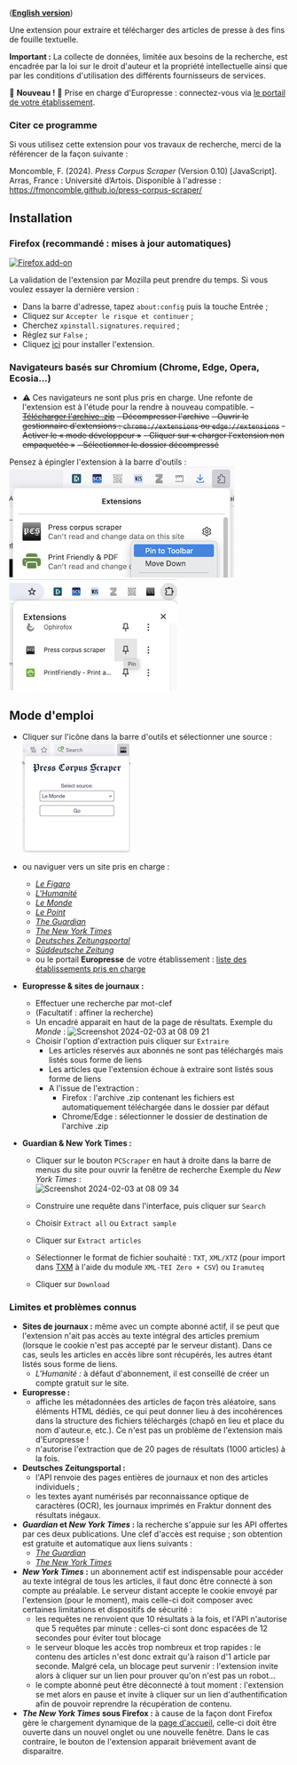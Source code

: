 ([**English version**](https://fmoncomble.github.io/press-corpus-scraper/README_EN.html))

Une extension pour extraire et télécharger des articles de presse à des fins de fouille textuelle.  
  
**Important :** La collecte de données, limitée aux besoins de la recherche, est encadrée par la loi sur le droit d'auteur et la propriété intellectuelle ainsi que par les conditions d'utilisation des différents fournisseurs de services.

🚨 **Nouveau !** 🚨 Prise en charge d'Europresse : connectez-vous via [le portail de votre établissement](europresse-list.md).

### Citer ce programme

Si vous utilisez cette extension pour vos travaux de recherche, merci de la référencer de la façon suivante :

Moncomble, F. (2024). _Press Corpus Scraper_ (Version 0.10) [JavaScript]. Arras, France : Université d’Artois. Disponible à l'adresse : https://fmoncomble.github.io/press-corpus-scraper/

## Installation

### Firefox (recommandé : mises à jour automatiques)

[![Firefox add-on](https://github.com/fmoncomble/Figaro_extractor/assets/59739627/e4df008e-1aac-46be-a216-e6304a65ba97)](https://github.com/fmoncomble/press-corpus-scraper/releases/latest/download/pcs.xpi)

La validation de l'extension par Mozilla peut prendre du temps. Si vous voulez essayer la dernière version :
-   Dans la barre d'adresse, tapez `about:config` puis la touche Entrée ;
-   Cliquez sur `Accepter le risque et continuer` ;
-   Cherchez `xpinstall.signatures.required` ;
-   Réglez sur `False` ;
-   Cliquez [ici](https://github.com/fmoncomble/press-corpus-scraper/releases/latest/download/pcs_beta.xpi) pour installer l'extension.

### Navigateurs basés sur Chromium (Chrome, Edge, Opera, Ecosia...)

-   ⚠️ Ces navigateurs ne sont plus pris en charge. Une refonte de l'extension est à l'étude pour la rendre à nouveau compatible.
~~-   [Télécharger l'archive .zip](https://github.com/fmoncomble/press-corpus-scraper/releases/latest/download/pcs.zip)~~
~~-   Décompresser l'archive~~
~~-   Ouvrir le gestionnaire d'extensions : `chrome://extensions` ou `edge://extensions`~~
    ~~-   Activer le « mode développeur »~~
    ~~-   Cliquer sur « charger l'extension non empaquetée »~~
    ~~-   Sélectionner le dossier décompressé~~

Pensez à épingler l'extension à la barre d'outils :  
<img src="images/pin-firefox.png" style="display: inline" max-width="50%"/> <img src="images/pin-chrome.png" style="display: inline" max-width="50%"/>

## Mode d'emploi

-   Cliquer sur l'icône dans la barre d'outils et sélectionner une source :
    <img src="images/pcs-popup.png"/>
-   ou naviguer vers un site pris en charge :
    -   [_Le Figaro_](https://recherche.lefigaro.fr/)
    -   [_L'Humanité_](https://www.humanite.fr/)
    -   [_Le Monde_](https://www.lemonde.fr/recherche/)
    -   [_Le Point_](https://www.lepoint.fr/recherche/index.php)
    -   [_The Guardian_](https://www.theguardian.com/)
    -   [_The New York Times_](https://www.nytimes.com/)
    -   [_Deutsches Zeitungsportal_](https://www.deutsche-digitale-bibliothek.de/newspaper)
    -   [_Süddeutsche Zeitung_](https://www.sueddeutsche.de/)
    -   ou le portail **Europresse** de votre établissement : [liste des établissements pris en charge](europresse-list.md)
-   **Europresse & sites de journaux :**

    -   Effectuer une recherche par mot-clef
    -   (Facultatif : affiner la recherche)
    -   Un encadré apparait en haut de la page de résultats. Exemple du _Monde_ :
        <img width="704" alt="Screenshot 2024-02-03 at 08 09 21" src="https://github.com/fmoncomble/press-corpus-scraper/assets/59739627/07b0a58a-1730-4652-9eff-f2d010a0a9ec">
    -   Choisir l'option d'extraction puis cliquer sur `Extraire`
        -   Les articles réservés aux abonnés ne sont pas téléchargés mais listés sous forme de liens
        -   Les articles que l'extension échoue à extraire sont listés sous forme de liens
        -   A l'issue de l'extraction :
            -   Firefox : l'archive .zip contenant les fichiers est automatiquement téléchargée dans le dossier par défaut
            -   Chrome/Edge : sélectionner le dossier de destination de l'archive .zip

-   **Guardian & New York Times :**

    -   Cliquer sur le bouton `PCScraper` en haut à droite dans la barre de menus du site pour ouvrir la fenêtre de recherche
        Exemple du _New York Times_ :  
        <img width="268" alt="Screenshot 2024-02-03 at 08 09 34" src="https://github.com/fmoncomble/press-corpus-scraper/assets/59739627/9c2a975d-6933-4489-970e-6d34bc1015c0">

    -   Construire une requête dans l'interface, puis cliquer sur `Search`
    -   Choisir `Extract all` ou `Extract sample`
    -   Cliquer sur `Extract articles`
    -   Sélectionner le format de fichier souhaité : `TXT`, `XML/XTZ` (pour import dans [TXM](https://txm.gitpages.huma-num.fr/textometrie/) à l'aide du module `XML-TEI Zero + CSV`) ou `Iramuteq`
    -   Cliquer sur `Download`

### Limites et problèmes connus

-   **Sites de journaux :** même avec un compte abonné actif, il se peut que l'extension n'ait pas accès au texte intégral des articles premium (lorsque le cookie n'est pas accepté par le serveur distant). Dans ce cas, seuls les articles en accès libre sont récupérés, les autres étant listés sous forme de liens.
    -   _L'Humanité :_ à défaut d'abonnement, il est conseillé de créer un compte gratuit sur le site.
-   **Europresse :**
    -   affiche les métadonnées des articles de façon très aléatoire, sans éléments HTML dédiés, ce qui peut donner lieu à des incohérences dans la structure des fichiers téléchargés (chapô en lieu et place du nom d'auteur.e, etc.). Ce n'est pas un problème de l'extension mais d'Europresse !
    -   n'autorise l'extraction que de 20 pages de résultats (1000 articles) à la fois.
-   **Deutsches Zeitungsportal :**
    -   l'API renvoie des pages entières de journaux et non des articles individuels ;
    -   les textes ayant numérisés par reconnaissance optique de caractères (OCR), les journaux imprimés en Fraktur donnent des résultats inégaux.
-   **_Guardian_ et _New York Times_ :** la recherche s'appuie sur les API offertes par ces deux publications. Une clef d'accès est requise ; son obtention est gratuite et automatique aux liens suivants :
    -   [_The Guardian_](https://bonobo.capi.gutools.co.uk/register/developer)
    -   [_The New York Times_](https://developer.nytimes.com/get-started)
-   **_New York Times_ :** un abonnement actif est indispensable pour accéder au texte intégral de tous les articles, il faut donc être connecté à son compte au préalable. Le serveur distant accepte le cookie envoyé par l'extension (pour le moment), mais celle-ci doit composer avec certaines limitations et dispositifs de sécurité :
    -   les requêtes ne renvoient que 10 résultats à la fois, et l'API n'autorise que 5 requêtes par minute : celles-ci sont donc espacées de 12 secondes pour éviter tout blocage
    -   le serveur bloque les accès trop nombreux et trop rapides : le contenu des articles n'est donc extrait qu'à raison d'1 article par seconde. Malgré cela, un blocage peut survenir : l'extension invite alors à cliquer sur un lien pour prouver qu'on n'est pas un robot...
    -   le compte abonné peut être déconnecté à tout moment : l'extension se met alors en pause et invite à cliquer sur un lien d'authentification afin de pouvoir reprendre la récupération de contenu.
-   **_The New York Times_ sous Firefox :** à cause de la façon dont Firefox gère le chargement dynamique de la [page d'accueil](https://www.nytimes.com), celle-ci doit être ouverte dans un nouvel onglet ou une nouvelle fenêtre. Dans le cas contraire, le bouton de l'extension apparait brièvement avant de disparaitre.

